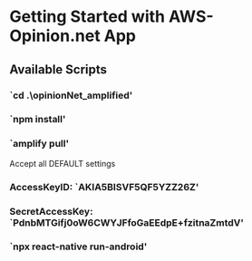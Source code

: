 # Getting Started with AWS-Opinion.net App

## Available Scripts

### `cd .\opinionNet_amplified\'

### `npm install'

### `amplify pull'

Accept all DEFAULT settings

### AccessKeyID: `AKIA5BISVF5QF5YZZ26Z'

### SecretAccessKey: `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'

### `npx react-native run-android'
